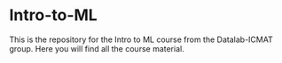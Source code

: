 # Intro-to-ML
This is the repository for the Intro to ML course from the Datalab-ICMAT group. Here you will find all the course material.
